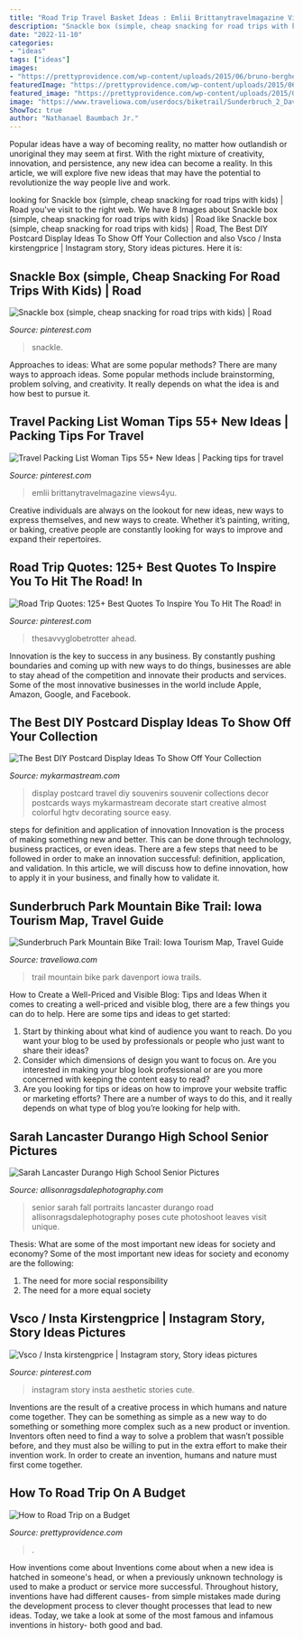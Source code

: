 ```yaml
---
title: "Road Trip Travel Basket Ideas : Emlii Brittanytravelmagazine Views4yu"
description: "Snackle box (simple, cheap snacking for road trips with kids)"
date: "2022-11-10"
categories:
- "ideas"
tags: ["ideas"]
images:
- "https://prettyprovidence.com/wp-content/uploads/2015/06/bruno-bergher-157009-unsplash.jpg"
featuredImage: "https://prettyprovidence.com/wp-content/uploads/2015/06/bruno-bergher-157009-unsplash.jpg"
featured_image: "https://prettyprovidence.com/wp-content/uploads/2015/06/bruno-bergher-157009-unsplash.jpg"
image: "https://www.traveliowa.com/userdocs/biketrail/Sunderbruch_2_Davenport.jpg"
ShowToc: true
author: "Nathanael Baumbach Jr."
---
```



Popular ideas have a way of becoming reality, no matter how outlandish or unoriginal they may seem at first. With the right mixture of creativity, innovation, and persistence, any new idea can become a reality. In this article, we will explore five new ideas that may have the potential to revolutionize the way people live and work.

	

		
looking for Snackle box (simple, cheap snacking for road trips with kids) | Road you've visit to the right web. We have 8 Images about Snackle box (simple, cheap snacking for road trips with kids) | Road like Snackle box (simple, cheap snacking for road trips with kids) | Road, The Best DIY Postcard Display Ideas To Show Off Your Collection and also Vsco / Insta kirstengprice | Instagram story, Story ideas pictures. Here it is:
		
    
## Snackle Box (simple, Cheap Snacking For Road Trips With Kids) | Road

<img loading=lazy src="https://i.pinimg.com/736x/59/21/bd/5921bd747912f3cb2d523c625c8c1e92--road-trip-with-kids-travel-snacks.jpg" onerror="this.onerror=null;this.src='https://tse4.mm.bing.net/th?id=OIP.PyzoDKEX0FMJ-QpZVHSdYwHaGN&amp;pid=15.1';" alt="Snackle box (simple, cheap snacking for road trips with kids) | Road">

_Source: pinterest.com_

>snackle. 

	

Approaches to ideas: What are some popular methods?
There are many ways to approach ideas. Some popular methods include brainstorming, problem solving, and creativity. It really depends on what the idea is and how best to pursue it.

    
## Travel Packing List Woman Tips 55+ New Ideas | Packing Tips For Travel

<img loading=lazy src="https://i.pinimg.com/736x/a1/1d/3c/a11d3c4d99aac090c5b47157109bddbd.jpg" onerror="this.onerror=null;this.src='https://tse2.mm.bing.net/th?id=OIP.4bK0vcVxuLiY7xmR848g1wAAAA&amp;pid=15.1';" alt="Travel Packing List Woman Tips 55+ New Ideas | Packing tips for travel">

_Source: pinterest.com_

>emlii brittanytravelmagazine views4yu. 

	

Creative individuals are always on the lookout for new ideas, new ways to express themselves, and new ways to create. Whether it’s painting, writing, or baking, creative people are constantly looking for ways to improve and expand their repertoires.

    
## Road Trip Quotes: 125+ Best Quotes To Inspire You To Hit The Road! In

<img loading=lazy src="https://i.pinimg.com/736x/7a/71/44/7a7144a1eb663ba01436dc22fb3067c1.jpg" onerror="this.onerror=null;this.src='https://tse4.mm.bing.net/th?id=OIP.AdMqF-5YI7Zyg22ILIkQUAHaLG&amp;pid=15.1';" alt="Road Trip Quotes: 125+ Best Quotes To Inspire You To Hit The Road! in">

_Source: pinterest.com_

>thesavvyglobetrotter ahead. 

	

Innovation is the key to success in any business. By constantly pushing boundaries and coming up with new ways to do things, businesses are able to stay ahead of the competition and innovate their products and services. Some of the most innovative businesses in the world include Apple, Amazon, Google, and Facebook.

    
## The Best DIY Postcard Display Ideas To Show Off Your Collection

<img loading=lazy src="https://mykarmastream.com/wp-content/uploads/2017/05/postcard-display-ideas-5.jpg" onerror="this.onerror=null;this.src='https://tse4.mm.bing.net/th?id=OIP.X5SjTXtmw1iuPUbJqjLh9wHaJ4&amp;pid=15.1';" alt="The Best DIY Postcard Display Ideas To Show Off Your Collection">

_Source: mykarmastream.com_

>display postcard travel diy souvenirs souvenir collections decor postcards ways mykarmastream decorate start creative almost colorful hgtv decorating source easy. 

	

steps for definition and application of innovation
Innovation is the process of making something new and better. This can be done through technology, business practices, or even ideas. There are a few steps that need to be followed in order to make an innovation successful: definition, application, and validation. In this article, we will discuss how to define innovation, how to apply it in your business, and finally how to validate it.

    
## Sunderbruch Park Mountain Bike Trail: Iowa Tourism Map, Travel Guide

<img loading=lazy src="https://www.traveliowa.com/userdocs/biketrail/Sunderbruch_2_Davenport.jpg" onerror="this.onerror=null;this.src='https://tse3.mm.bing.net/th?id=OIP.uaXHCRQhiniDDCWGCBYCtAHaLG&amp;pid=15.1';" alt="Sunderbruch Park Mountain Bike Trail: Iowa Tourism Map, Travel Guide">

_Source: traveliowa.com_

>trail mountain bike park davenport iowa trails. 

	

How to Create a Well-Priced and Visible Blog: Tips and Ideas
When it comes to creating a well-priced and visible blog, there are a few things you can do to help. Here are some tips and ideas to get started: 
1. Start by thinking about what kind of audience you want to reach. Do you want your blog to be used by professionals or people who just want to share their ideas? 
2. Consider which dimensions of design you want to focus on. Are you interested in making your blog look professional or are you more concerned with keeping the content easy to read? 
3. Are you looking for tips or ideas on how to improve your website traffic or marketing efforts? There are a number of ways to do this, and it really depends on what type of blog you’re looking for help with. 

    
## Sarah Lancaster Durango High School Senior Pictures

<img loading=lazy src="http://allisonragsdalephotography.com/wp-content/uploads/2016/05/DSC2929.jpg" onerror="this.onerror=null;this.src='https://tse1.mm.bing.net/th?id=OIP.yq45YOCwwSbHOYqdKG2CvAHaLG&amp;pid=15.1';" alt="Sarah Lancaster Durango High School Senior Pictures">

_Source: allisonragsdalephotography.com_

>senior sarah fall portraits lancaster durango road allisonragsdalephotography poses cute photoshoot leaves visit unique. 

	

Thesis: What are some of the most important new ideas for society and economy?
Some of the most important new ideas for society and economy are the following: 
1. The need for more social responsibility 
2. The need for a more equal society 

    
## Vsco / Insta Kirstengprice | Instagram Story, Story Ideas Pictures

<img loading=lazy src="https://i.pinimg.com/736x/34/2b/cd/342bcd497e2c21bfbbb118d15850d326.jpg" onerror="this.onerror=null;this.src='https://tse3.mm.bing.net/th?id=OIP.7-RaKoHxeXI7rzVQknB-wgHaMU&amp;pid=15.1';" alt="Vsco / Insta kirstengprice | Instagram story, Story ideas pictures">

_Source: pinterest.com_

>instagram story insta aesthetic stories cute. 

	

Inventions are the result of a creative process in which humans and nature come together. They can be something as simple as a new way to do something or something more complex such as a new product or invention. Inventors often need to find a way to solve a problem that wasn’t possible before, and they must also be willing to put in the extra effort to make their invention work. In order to create an invention, humans and nature must first come together.

    
## How To Road Trip On A Budget

<img loading=lazy src="https://prettyprovidence.com/wp-content/uploads/2015/06/bruno-bergher-157009-unsplash.jpg" onerror="this.onerror=null;this.src='https://tse3.mm.bing.net/th?id=OIP.2jpfMl0dBZM5kBOcU5l5FwHaE8&amp;pid=15.1';" alt="How to Road Trip on a Budget">

_Source: prettyprovidence.com_

>. 

	

How inventions come about
Inventions come about when a new idea is hatched in someone's head, or when a previously unknown technology is used to make a product or service more successful. Throughout history, inventions have had different causes- from simple mistakes made during the development process to clever thought processes that lead to new ideas. Today, we take a look at some of the most famous and infamous inventions in history- both good and bad.

